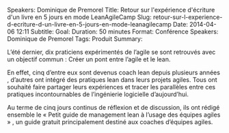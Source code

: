 Speakers: Dominique de Premorel
Title: Retour sur l'expérience d'écriture d'un livre en 5 jours en mode LeanAgileCamp 
Slug: retour-sur-l-experience-d-ecriture-d-un-livre-en-5-jours-en-mode-leanagilecamp
Date: 2014-04-06 12:11
Subtitle: 
Goal: 
Duration: 50 minutes
Format: Conférence
Speakers: Dominique de Premorel
Tags: Produit
Summary: 


L’été dernier, dix praticiens expérimentés de l’agile se sont retrouvés avec un objectif commun : Créer un pont entre l’agile et le lean.

En effet, cinq d’entre eux sont devenus coach lean depuis plusieurs années , d’autres ont intégré des pratiques lean dans leurs projets agiles. Tous ont souhaité faire partager leurs expériences et tracer les parallèles entre ces pratiques incontournables de l’ingénierie logicielle d’aujourd’hui.

Au terme de cinq jours continus de réflexion et de discussion, ils ont rédigé ensemble le « Petit guide de management lean à l’usage des équipes agiles » , un guide gratuit principalement destiné aux coaches d’équipes agiles.


